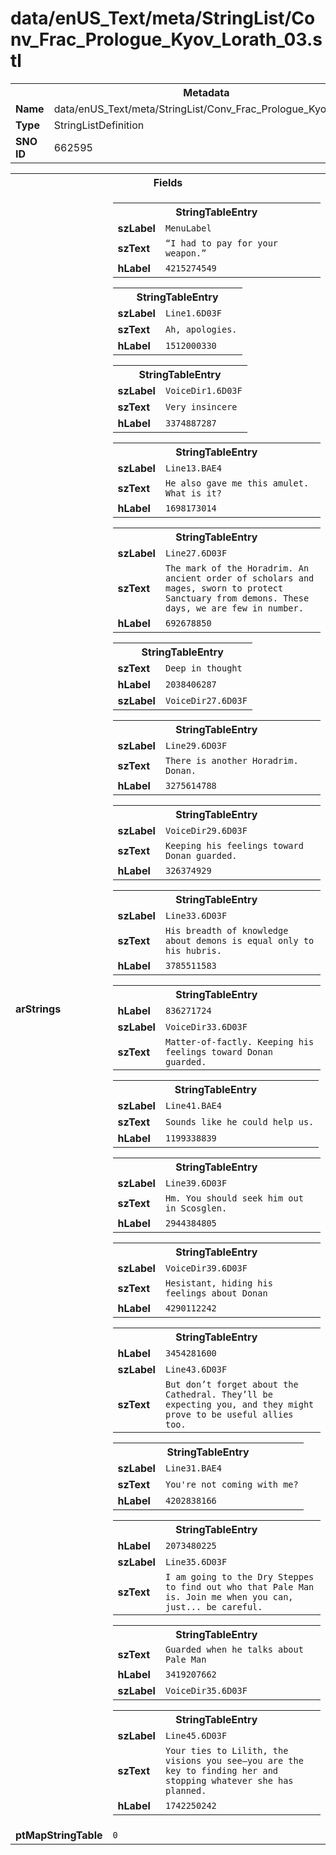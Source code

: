 <h1>data/enUS_Text/meta/StringList/Conv_Frac_Prologue_Kyov_Lorath_03.stl</h1><table><tr><th colspan="100%">Metadata</th></tr><tr><td><b>Name</b></td><td>data/enUS_Text/meta/StringList/Conv_Frac_Prologue_Kyov_Lorath_03.stl</td></tr><tr><td><b>Type</b></td><td>StringListDefinition</td></tr><tr><td><b>SNO ID</b></td><td>662595</td></tr></table>

<table><tr><th colspan="100%">Fields</th></tr><tr><td><b>arStrings</b></td><td><table><tr><th colspan="100%">StringTableEntry</th></tr><tr><td><b>szLabel</b></td><td><code>MenuLabel</code></td></tr><tr><td><b>szText</b></td><td><code>“I had to pay for your weapon.” </code></td></tr><tr><td><b>hLabel</b></td><td><code>4215274549</code></td></tr></table>


<table><tr><th colspan="100%">StringTableEntry</th></tr><tr><td><b>szLabel</b></td><td><code>Line1.6D03F</code></td></tr><tr><td><b>szText</b></td><td><code>Ah, apologies.</code></td></tr><tr><td><b>hLabel</b></td><td><code>1512000330</code></td></tr></table>


<table><tr><th colspan="100%">StringTableEntry</th></tr><tr><td><b>szLabel</b></td><td><code>VoiceDir1.6D03F</code></td></tr><tr><td><b>szText</b></td><td><code>Very insincere</code></td></tr><tr><td><b>hLabel</b></td><td><code>3374887287</code></td></tr></table>


<table><tr><th colspan="100%">StringTableEntry</th></tr><tr><td><b>szLabel</b></td><td><code>Line13.BAE4</code></td></tr><tr><td><b>szText</b></td><td><code>He also gave me this amulet. What is it?</code></td></tr><tr><td><b>hLabel</b></td><td><code>1698173014</code></td></tr></table>


<table><tr><th colspan="100%">StringTableEntry</th></tr><tr><td><b>szLabel</b></td><td><code>Line27.6D03F</code></td></tr><tr><td><b>szText</b></td><td><code>The mark of the Horadrim. An ancient order of scholars and mages, sworn to protect Sanctuary from demons. These days, we are few in number.</code></td></tr><tr><td><b>hLabel</b></td><td><code>692678850</code></td></tr></table>


<table><tr><th colspan="100%">StringTableEntry</th></tr><tr><td><b>szText</b></td><td><code>Deep in thought</code></td></tr><tr><td><b>hLabel</b></td><td><code>2038406287</code></td></tr><tr><td><b>szLabel</b></td><td><code>VoiceDir27.6D03F</code></td></tr></table>


<table><tr><th colspan="100%">StringTableEntry</th></tr><tr><td><b>szLabel</b></td><td><code>Line29.6D03F</code></td></tr><tr><td><b>szText</b></td><td><code>There is another Horadrim. Donan.</code></td></tr><tr><td><b>hLabel</b></td><td><code>3275614788</code></td></tr></table>


<table><tr><th colspan="100%">StringTableEntry</th></tr><tr><td><b>szLabel</b></td><td><code>VoiceDir29.6D03F</code></td></tr><tr><td><b>szText</b></td><td><code>Keeping his feelings toward Donan guarded.</code></td></tr><tr><td><b>hLabel</b></td><td><code>326374929</code></td></tr></table>


<table><tr><th colspan="100%">StringTableEntry</th></tr><tr><td><b>szLabel</b></td><td><code>Line33.6D03F</code></td></tr><tr><td><b>szText</b></td><td><code>His breadth of knowledge about demons is equal only to his hubris.</code></td></tr><tr><td><b>hLabel</b></td><td><code>3785511583</code></td></tr></table>


<table><tr><th colspan="100%">StringTableEntry</th></tr><tr><td><b>hLabel</b></td><td><code>836271724</code></td></tr><tr><td><b>szLabel</b></td><td><code>VoiceDir33.6D03F</code></td></tr><tr><td><b>szText</b></td><td><code>Matter-of-factly. Keeping his feelings toward Donan guarded.</code></td></tr></table>


<table><tr><th colspan="100%">StringTableEntry</th></tr><tr><td><b>szLabel</b></td><td><code>Line41.BAE4</code></td></tr><tr><td><b>szText</b></td><td><code>Sounds like he could help us.</code></td></tr><tr><td><b>hLabel</b></td><td><code>1199338839</code></td></tr></table>


<table><tr><th colspan="100%">StringTableEntry</th></tr><tr><td><b>szLabel</b></td><td><code>Line39.6D03F</code></td></tr><tr><td><b>szText</b></td><td><code>Hm. You should seek him out in Scosglen.</code></td></tr><tr><td><b>hLabel</b></td><td><code>2944384805</code></td></tr></table>


<table><tr><th colspan="100%">StringTableEntry</th></tr><tr><td><b>szLabel</b></td><td><code>VoiceDir39.6D03F</code></td></tr><tr><td><b>szText</b></td><td><code>Hesistant, hiding his feelings about Donan</code></td></tr><tr><td><b>hLabel</b></td><td><code>4290112242</code></td></tr></table>


<table><tr><th colspan="100%">StringTableEntry</th></tr><tr><td><b>hLabel</b></td><td><code>3454281600</code></td></tr><tr><td><b>szLabel</b></td><td><code>Line43.6D03F</code></td></tr><tr><td><b>szText</b></td><td><code>But don’t forget about the Cathedral. They’ll be expecting you, and they might prove to be useful allies too.</code></td></tr></table>


<table><tr><th colspan="100%">StringTableEntry</th></tr><tr><td><b>szLabel</b></td><td><code>Line31.BAE4</code></td></tr><tr><td><b>szText</b></td><td><code>You're not coming with me?</code></td></tr><tr><td><b>hLabel</b></td><td><code>4202838166</code></td></tr></table>


<table><tr><th colspan="100%">StringTableEntry</th></tr><tr><td><b>hLabel</b></td><td><code>2073480225</code></td></tr><tr><td><b>szLabel</b></td><td><code>Line35.6D03F</code></td></tr><tr><td><b>szText</b></td><td><code>I am going to the Dry Steppes to find out who that Pale Man is. Join me when you can, just... be careful.</code></td></tr></table>


<table><tr><th colspan="100%">StringTableEntry</th></tr><tr><td><b>szText</b></td><td><code>Guarded when he talks about Pale Man</code></td></tr><tr><td><b>hLabel</b></td><td><code>3419207662</code></td></tr><tr><td><b>szLabel</b></td><td><code>VoiceDir35.6D03F</code></td></tr></table>


<table><tr><th colspan="100%">StringTableEntry</th></tr><tr><td><b>szLabel</b></td><td><code>Line45.6D03F</code></td></tr><tr><td><b>szText</b></td><td><code>Your ties to Lilith, the visions you see—you are the key to finding her and stopping whatever she has planned.</code></td></tr><tr><td><b>hLabel</b></td><td><code>1742250242</code></td></tr></table>


</td></tr><tr><td><b>ptMapStringTable</b></td><td><code>0</code></td></tr></table>

